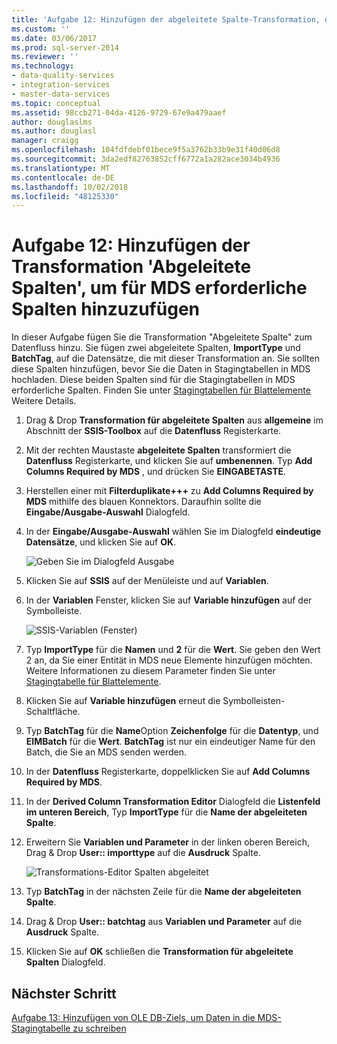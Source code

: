 ```yaml
---
title: 'Aufgabe 12: Hinzufügen der abgeleitete Spalte-Transformation, die von MDS erforderliche Spalten hinzuzufügen | Microsoft-Dokumentation'
ms.custom: ''
ms.date: 03/06/2017
ms.prod: sql-server-2014
ms.reviewer: ''
ms.technology:
- data-quality-services
- integration-services
- master-data-services
ms.topic: conceptual
ms.assetid: 98ccb271-04da-4126-9729-67e9a479aaef
author: douglaslms
ms.author: douglasl
manager: craigg
ms.openlocfilehash: 104fdfdebf01bece9f5a3762b33b9e31f40d06d8
ms.sourcegitcommit: 3da2edf82763852cff6772a1a282ace3034b4936
ms.translationtype: MT
ms.contentlocale: de-DE
ms.lasthandoff: 10/02/2018
ms.locfileid: "48125330"
---
```

# <a name="task-12-adding-derived-column-transform-to-add-columns-required-by-mds"></a>Aufgabe 12: Hinzufügen der Transformation 'Abgeleitete Spalten', um für MDS erforderliche Spalten hinzuzufügen
  In dieser Aufgabe fügen Sie die Transformation "Abgeleitete Spalte" zum Datenfluss hinzu. Sie fügen zwei abgeleitete Spalten, **ImportType** und **BatchTag**, auf die Datensätze, die mit dieser Transformation an. Sie sollten diese Spalten hinzufügen, bevor Sie die Daten in Stagingtabellen in MDS hochladen. Diese beiden Spalten sind für die Stagingtabellen in MDS erforderliche Spalten. Finden Sie unter [Stagingtabellen für Blattelemente](../master-data-services/leaf-member-staging-table-master-data-services.md) Weitere Details.  
  
1.  Drag & Drop **Transformation für abgeleitete Spalten** aus **allgemeine** im Abschnitt der **SSIS-Toolbox** auf die **Datenfluss** Registerkarte.  
  
2.  Mit der rechten Maustaste **abgeleitete Spalten** transformiert die **Datenfluss** Registerkarte, und klicken Sie auf **umbenennen**. Typ **Add Columns Required by MDS** , und drücken Sie **EINGABETASTE**.  
  
3.  Herstellen einer mit **Filterduplikate+++** zu **Add Columns Required by MDS** mithilfe des blauen Konnektors. Daraufhin sollte die **Eingabe/Ausgabe-Auswahl** Dialogfeld.  
  
4.  In der **Eingabe/Ausgabe-Auswahl** wählen Sie im Dialogfeld **eindeutige Datensätze**, und klicken Sie auf **OK**.  
  
     ![Geben Sie im Dialogfeld Ausgabe](../../2014/tutorials/media/et-addingdcttoaddcolumnsrequiredbymds-01.jpg "Eingabe Ausgabe Spaltenauswahl (Dialogfeld)")  
  
5.  Klicken Sie auf **SSIS** auf der Menüleiste und auf **Variablen**.  
  
6.  In der **Variablen** Fenster, klicken Sie auf **Variable hinzufügen** auf der Symbolleiste.  
  
     ![SSIS-Variablen (Fenster)](../../2014/tutorials/media/et-addingdcttoaddcolumnsrequiredbymds-02.jpg "SSIS-Variablen (Fenster)")  
  
7.  Typ **ImportType** für die **Namen** und **2** für die **Wert**. Sie geben den Wert 2 an, da Sie einer Entität in MDS neue Elemente hinzufügen möchten. Weitere Informationen zu diesem Parameter finden Sie unter [Stagingtabelle für Blattelemente](../master-data-services/leaf-member-staging-table-master-data-services.md).  
  
8.  Klicken Sie auf **Variable hinzufügen** erneut die Symbolleisten-Schaltfläche.  
  
9. Typ **BatchTag** für die **Name**Option **Zeichenfolge** für die **Datentyp**, und **EIMBatch** für die **Wert**. **BatchTag** ist nur ein eindeutiger Name für den Batch, die Sie an MDS senden werden.  
  
10. In der **Datenfluss** Registerkarte, doppelklicken Sie auf **Add Columns Required by MDS**.  
  
11. In der **Derived Column Transformation Editor** Dialogfeld die **Listenfeld im unteren Bereich**, Typ **ImportType** für die **Name der abgeleiteten Spalte**.  
  
12. Erweitern Sie **Variablen und Parameter** in der linken oberen Bereich, Drag & Drop **User:: importtype** auf die **Ausdruck** Spalte.  
  
     ![Transformations-Editor Spalten abgeleitet](../../2014/tutorials/media/et-addingdcttoaddcolumnsrequiredbymds-03.jpg "abgeleitete Spalte Transformations-Editor")  
  
13. Typ **BatchTag** in der nächsten Zeile für die **Name der abgeleiteten Spalte**.  
  
14. Drag & Drop **User:: batchtag** aus **Variablen und Parameter** auf die **Ausdruck** Spalte.  
  
15. Klicken Sie auf **OK** schließen die **Transformation für abgeleitete Spalten** Dialogfeld.  
  
## <a name="next-step"></a>Nächster Schritt  
 [Aufgabe 13: Hinzufügen von OLE DB-Ziels, um Daten in die MDS-Stagingtabelle zu schreiben](../../2014/tutorials/task-13-adding-ole-db-destination-to-write-data-to-mds-staging-table.md)  
  
  
